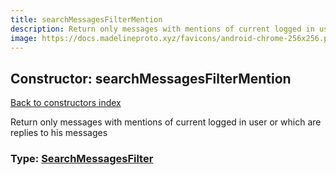 ```yaml
---
title: searchMessagesFilterMention
description: Return only messages with mentions of current logged in user or which are replies to his messages
image: https://docs.madelineproto.xyz/favicons/android-chrome-256x256.png
---
```

## Constructor: searchMessagesFilterMention  
[Back to constructors index](index.md)



Return only messages with mentions of current logged in user or which are replies to his messages




### Type: [SearchMessagesFilter](../types/SearchMessagesFilter.md)


